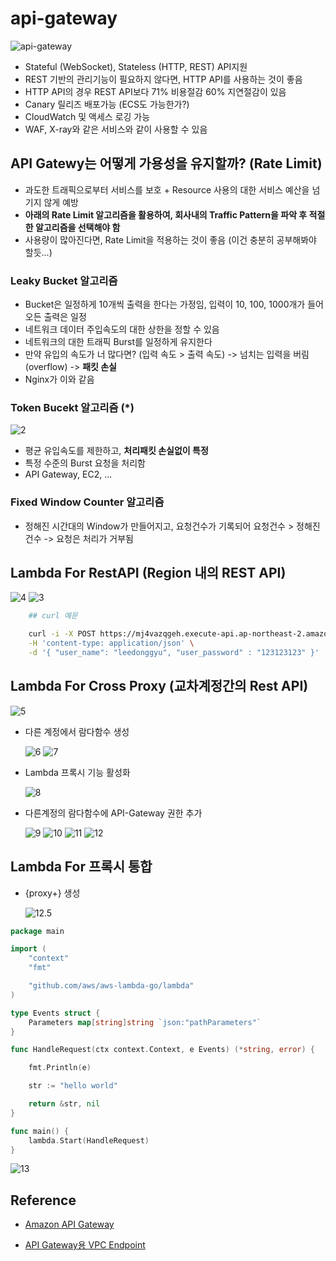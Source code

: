 # api-gateway

![api-gateway](./public/1.png)

- Stateful (WebSocket), Stateless (HTTP, REST) API지원
- REST 기반의 관리기능이 필요하지 않다면, HTTP API를 사용하는 것이 좋음
- HTTP API의 경우 REST API보다 71% 비용절감 60% 지연절감이 있음
- Canary 릴리즈 배포가능 (ECS도 가능한가?)
- CloudWatch 및 액세스 로깅 가능
- WAF, X-ray와 같은 서비스와 같이 사용할 수 있음

## API Gatewy는 어떻게 가용성을 유지할까? (Rate Limit)

- 과도한 트래픽으로부터 서비스를 보호 + Resource 사용의 대한 서비스 예산을 넘기지 않게 예방
- <b>아래의 Rate Limit 알고리즘을 활용하여, 회사내의 Traffic Pattern을 파악 후 적절한 알고리즘을 선택해야 함</b>
- 사용량이 많아진다면, Rate Limit을 적용하는 것이 좋음 (이건 충분히 공부해봐야 할듯...)

### Leaky Bucket 알고리즘

- Bucket은 일정하게 10개씩 출력을 한다는 가정임, 입력이 10, 100, 1000개가 들어오든 출력은 일정
- 네트워크 데이터 주입속도의 대한 상한을 정할 수 있음
- 네트워크의 대한 트래픽 Burst를 일정하게 유지한다
- 만약 유입의 속도가 너 많다면? (입력 속도 > 출력 속도) -> 넘치는 입력을 버림 (overflow) -> <b>패킷 손실</b>
- Nginx가 이와 같음

### Token Bucekt 알고리즘 (*)

![2](./public/2.png)

- 평균 유입속도를 제한하고, <b>처리패킷 손실없이 특정</b>
- 특정 수준의 Burst 요청을 처리함
- API Gateway, EC2, ...

### Fixed Window Counter 알고리즘

- 정해진 시간대의 Window가 만들어지고, 요청건수가 기록되어 요청건수 > 정해진 건수 -> 요청은 처리가 거부됨

## Lambda For RestAPI (Region 내의 REST API)

![4](./public/4.png)
![3](./public/3.png)

```sh
    ## curl 예문

    curl -i -X POST https://mj4vazqgeh.execute-api.ap-northeast-2.amazonaws.com/test/greet \
    -H 'content-type: application/json' \
    -d '{ "user_name": "leedonggyu", "user_password" : "123123123" }'
```

## Lambda For Cross Proxy (교차계정간의 Rest API)

![5](./public/5.png)

- 다른 계정에서 람다함수 생성

    ![6](./public/6.png)
    ![7](./public/7.png)

- Lambda 프록시 기능 활성화

    ![8](./public/8.png)

- 다른계정의 람다함수에 API-Gateway 권한 추가

    ![9](./public/9.png)
    ![10](./public/10.png)
    ![11](./public/11.png)
    ![12](./public/12.png)

## Lambda For 프록시 통합

- {proxy+} 생성

    ![12.5](./public/12.5.png)

```go
package main

import (
	"context"
	"fmt"

	"github.com/aws/aws-lambda-go/lambda"
)

type Events struct {
	Parameters map[string]string `json:"pathParameters"`
}

func HandleRequest(ctx context.Context, e Events) (*string, error) {

	fmt.Println(e)

	str := "hello world"

	return &str, nil
}

func main() {
	lambda.Start(HandleRequest)
}
```

![13](./public/13.png)





## Reference

- <a href="https://docs.aws.amazon.com/ko_kr/apigateway/latest/developerguide/api-gateway-tutorials.html"> Amazon API Gateway </a>

- <a href="https://docs.aws.amazon.com/apigateway/latest/developerguide/apigateway-private-apis.html#apigateway-private-api-create-interface-vpc-endpoint"> API Gateway용 VPC Endpoint </a>